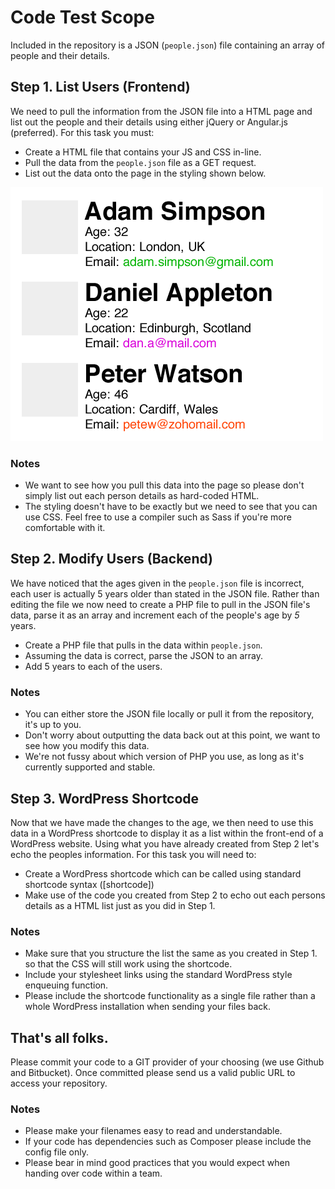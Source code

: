 # Code Test Scope
Included in the repository is a JSON (`people.json`) file containing an array of people and their details.

## Step 1. List Users (Frontend)
We need to pull the information from the JSON file into a HTML page and list out the people and their details using either jQuery or Angular.js (preferred). For this task you must:

* Create a HTML file that contains your JS and CSS in-line.
* Pull the data from the `people.json` file as a GET request.
* List out the data onto the page in the styling shown below.

![Example of list styling](./list-example.png)

### Notes
* We want to see how you pull this data into the page so please don't simply list out each person details as hard-coded HTML.
* The styling doesn't have to be exactly but we need to see that you can use CSS. Feel free to use a compiler such as Sass if you're more comfortable with it.

## Step 2. Modify Users (Backend)
We have noticed that the ages given in the `people.json` file is incorrect, each user is actually 5 years older than stated in the JSON file. Rather than editing the file we now need to create a PHP file to pull in the JSON file's data, parse it as an array and increment each of the people's age by *5* years. 

* Create a PHP file that pulls in the data within `people.json`.
* Assuming the data is correct, parse the JSON to an array.
* Add 5 years to each of the users.

### Notes 
* You can either store the JSON file locally or pull it from the repository, it's up to you.
* Don't worry about outputting the data back out at this point, we want to see how you modify this data.
* We're not fussy about which version of PHP you use, as long as it's currently supported and stable.

## Step 3. WordPress Shortcode
Now that we have made the changes to the age, we then need to use this data in a WordPress shortcode to display it as a list within the front-end of a WordPress website. Using what you have already created from Step 2 let's echo the peoples information. For this task you will need to:

* Create a WordPress shortcode which can be called using standard shortcode syntax ([shortcode])
* Make use of the code you created from Step 2 to echo out each persons details as a HTML list just as you did in Step 1.

### Notes
* Make sure that you structure the list the same as you created in Step 1. so that the CSS will still work using the shortcode.
* Include your stylesheet links using the standard WordPress style enqueuing function. 
* Please include the shortcode functionality as a single file rather than a whole WordPress installation when sending your files back.

## That's all folks.
Please commit your code to a GIT provider of your choosing (we use Github and Bitbucket). Once committed please send us a valid public URL to access your repository.

### Notes
* Please make your filenames easy to read and understandable.
* If your code has dependencies such as Composer please include the config file only.
* Please bear in mind good practices that you would expect when handing over code within a team.